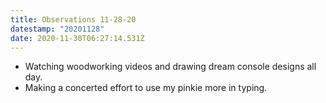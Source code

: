 ```yaml
---
title: Observations 11-28-20
datestamp: "20201128"
date: 2020-11-30T06:27:14.531Z
---
```

- Watching woodworking videos and drawing dream console designs all day.
- Making a concerted effort to use my pinkie more in typing.